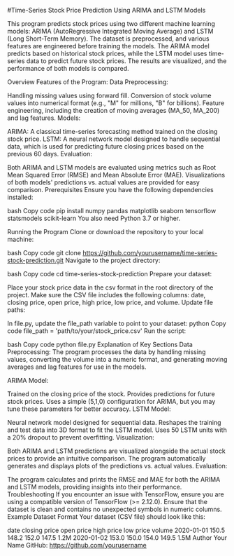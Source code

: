 #Time-Series Stock Price Prediction Using ARIMA and LSTM Models

This program predicts stock prices using two different machine learning models: ARIMA (AutoRegressive Integrated Moving Average) and LSTM (Long Short-Term Memory). The dataset is preprocessed, and various features are engineered before training the models. The ARIMA model predicts based on historical stock prices, while the LSTM model uses time-series data to predict future stock prices. The results are visualized, and the performance of both models is compared.

Overview
Features of the Program:
Data Preprocessing:

Handling missing values using forward fill.
Conversion of stock volume values into numerical format (e.g., "M" for millions, "B" for billions).
Feature engineering, including the creation of moving averages (MA_50, MA_200) and lag features.
Models:

ARIMA: A classical time-series forecasting method trained on the closing stock price.
LSTM: A neural network model designed to handle sequential data, which is used for predicting future closing prices based on the previous 60 days.
Evaluation:

Both ARIMA and LSTM models are evaluated using metrics such as Root Mean Squared Error (RMSE) and Mean Absolute Error (MAE).
Visualizations of both models' predictions vs. actual values are provided for easy comparison.
Prerequisites
Ensure you have the following dependencies installed:

bash
Copy code
pip install numpy pandas matplotlib seaborn tensorflow statsmodels scikit-learn
You also need Python 3.7 or higher.

Running the Program
Clone or download the repository to your local machine:

bash
Copy code
git clone https://github.com/yourusername/time-series-stock-prediction.git
Navigate to the project directory:

bash
Copy code
cd time-series-stock-prediction
Prepare your dataset:

Place your stock price data in the csv format in the root directory of the project.
Make sure the CSV file includes the following columns: date, closing price, open price, high price, low price, and volume.
Update file paths:

In file.py, update the file_path variable to point to your dataset:
python
Copy code
file_path = 'path/to/your/stock_price.csv'
Run the script:

bash
Copy code
python file.py
Explanation of Key Sections
Data Preprocessing: The program processes the data by handling missing values, converting the volume into a numeric format, and generating moving averages and lag features for use in the models.

ARIMA Model:

Trained on the closing price of the stock.
Provides predictions for future stock prices.
Uses a simple (5,1,0) configuration for ARIMA, but you may tune these parameters for better accuracy.
LSTM Model:

Neural network model designed for sequential data.
Reshapes the training and test data into 3D format to fit the LSTM model.
Uses 50 LSTM units with a 20% dropout to prevent overfitting.
Visualization:

Both ARIMA and LSTM predictions are visualized alongside the actual stock prices to provide an intuitive comparison.
The program automatically generates and displays plots of the predictions vs. actual values.
Evaluation:

The program calculates and prints the RMSE and MAE for both the ARIMA and LSTM models, providing insights into their performance.
Troubleshooting
If you encounter an issue with TensorFlow, ensure you are using a compatible version of TensorFlow (>= 2.12.0).
Ensure that the dataset is clean and contains no unexpected symbols in numeric columns.
Example Dataset Format
Your dataset (CSV file) should look like this:

date	closing price	open price	high price	low price	volume
2020-01-01	150.5	148.2	152.0	147.5	1.2M
2020-01-02	153.0	150.0	154.0	149.5	1.5M
Author
Your Name
GitHub: https://github.com/yourusername
